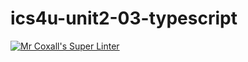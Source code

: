 # ics4u-unit2-03-typescript

[![Mr Coxall's Super Linter](https://github.com/noah-mccaskill/ics4u-unit2-03-typescript/workflows/Mr%20Coxall's%20Super%20Linter/badge.svg)](https://github.com/noah-mccaskill/ics4u-unit2-03-typescript/actions/)
